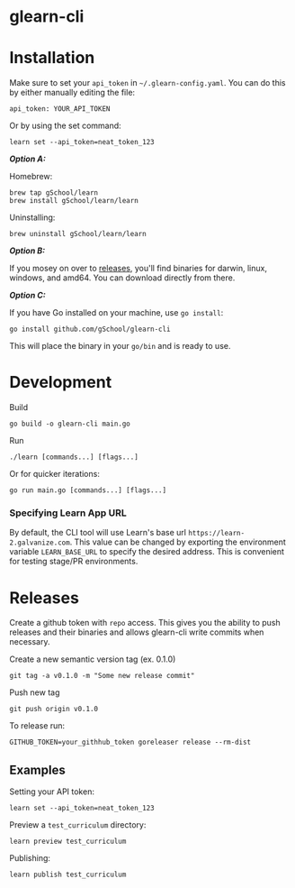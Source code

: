 # glearn-cli

# Installation

Make sure to set your `api_token` in `~/.glearn-config.yaml`. You can do this by either manually editing the file:
```
api_token: YOUR_API_TOKEN
```

Or by using the set command:
```
learn set --api_token=neat_token_123
```

_**Option A:**_

Homebrew:
```
brew tap gSchool/learn
brew install gSchool/learn/learn
```

Uninstalling:
```
brew uninstall gSchool/learn/learn
```

_**Option B:**_

If you mosey on over to [releases](https://github.com/gSchool/glearn-cli/releases), you'll find binaries for darwin, linux, windows, and amd64. You can download directly from there.

_**Option C:**_

If you have Go installed on your machine, use `go install`:

```
go install github.com/gSchool/glearn-cli
```

This will place the binary in your `go/bin` and is ready to use.

# Development
Build
```
go build -o glearn-cli main.go
```

Run
```
./learn [commands...] [flags...]
```

Or for quicker iterations:
```
go run main.go [commands...] [flags...]
```

### Specifying Learn App URL

By default, the CLI tool will use Learn's base url `https://learn-2.galvanize.com`. This value can be changed by exporting the environment variable `LEARN_BASE_URL` to specify the desired address. This is convenient for testing stage/PR environments.

# Releases

Create a github token with `repo` access. This gives you the ability to push releases and their binaries and allows glearn-cli write commits when necessary.

Create a new semantic version tag (ex. 0.1.0)
```
git tag -a v0.1.0 -m "Some new release commit"
```

Push new tag
```
git push origin v0.1.0
```

To release run:
```
GITHUB_TOKEN=your_githhub_token goreleaser release --rm-dist
```

## Examples

Setting your API token:
```
learn set --api_token=neat_token_123
```

Preview a `test_curriculum` directory:
```
learn preview test_curriculum
```

Publishing:
```
learn publish test_curriculum
```
